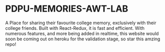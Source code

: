﻿# PDPU-MEMORIES-AWT-LAB


A Place for sharing their favourite college memory, exclusively with their college friends. Built with React-Redux, it is fast and efficient. With numerous features, and more being added in realtime, this website would soon be coming out on heroku for the validation stage, so star this amzing repo! 
